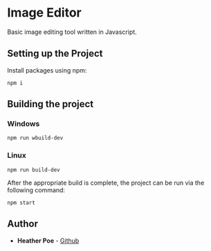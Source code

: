 # Image Editor
Basic image editing tool written in Javascript.

## Setting up the Project

Install packages using npm:
```
npm i
```

## Building the project

### Windows
```
npm run wbuild-dev
```

### Linux
```
npm run build-dev
```

After the appropriate build is complete, the project can be run via the following command:
```
npm start
```



## Author

* **Heather Poe** - [Github](https://github.com/HPoe2013)
